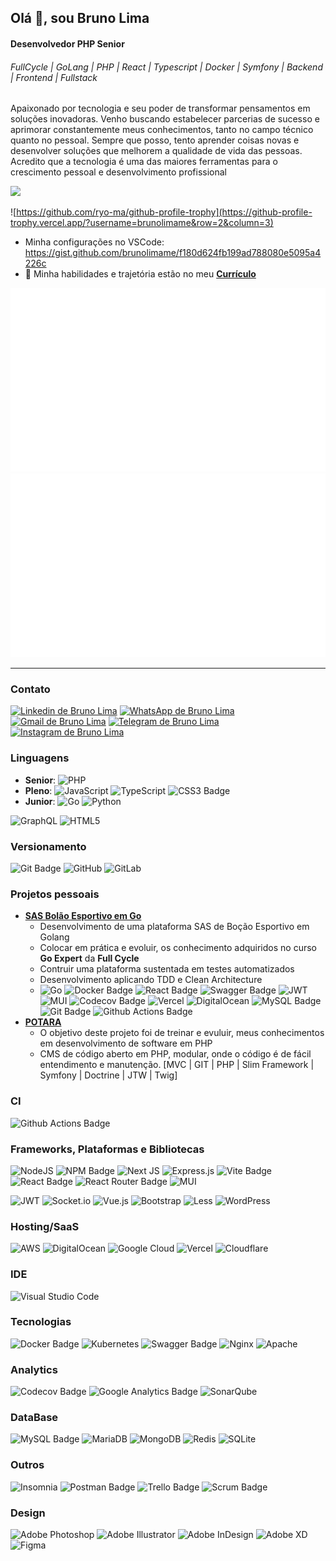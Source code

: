 ## Olá 👋, sou Bruno Lima

#### Desenvolvedor PHP Senior
###### FullCycle | GoLang | PHP | React | Typescript | Docker | Symfony | Backend | Frontend | Fullstack

Apaixonado por tecnologia e seu poder de transformar pensamentos em soluções inovadoras. Venho buscando estabelecer parcerias de sucesso e aprimorar constantemente meus conhecimentos, tanto no campo técnico quanto no pessoal. Sempre que posso, tento aprender coisas novas e desenvolver soluções que melhorem a qualidade de vida das pessoas. Acredito que a tecnologia é uma das maiores ferramentas para o crescimento pessoal e desenvolvimento profissional

![](https://komarev.com/ghpvc/?username=brunolimame&label=Profile%20views&color=0e75b6&style=flat)

![https://github.com/ryo-ma/github-profile-trophy](https://github-profile-trophy.vercel.app/?username=brunolimame&row=2&column=3)


- Minha configurações no VSCode: https://gist.github.com/brunolimame/f180d624fb199ad788080e5095a4226c
- 📄 Minha habilidades e trajetória estão no meu <a href="https://brunolima.me/wp-content/uploads/2023/04/bruno-lima-curriculo.pdf" target="_blank" title="Currículo de Bruno Lima">**Currículo**</a>


<a href="https://github.com/brunolimame/github-stats">
    <img src="https://github.com/brunolimame/github-stats/blob/master/generated/overview.svg#gh-light-mode-only" />
    <img src="https://github.com/brunolimame/github-stats/blob/master/generated/languages.svg#gh-light-mode-only" />
</a>

---

### Contato
<a href="https://linkedin.com/in/brunolimame" target="_blank" title="Linkedin de Bruno Lima"><img src="https://img.shields.io/badge/LinkedIn-0077B5?style=for-the-badge&logo=linkedin&logoColor=white" alt="Linkedin de Bruno Lima"></a>
<a href="https://api.whatsapp.com/send?phone=5579999350990&text=Ol%C3%A1%20Bruno,%20vi%20seu%20perfil%20no%20GitHub%20e%20gostaria%20de%20entrar%20em%20contato&source=github.com" target="_blank" title="WhatsApp de Bruno Lima"><img src="https://img.shields.io/badge/WhatsApp-25D366?style=for-the-badge&logo=whatsapp&logoColor=white" alt="WhatsApp de Bruno Lima"></a>
<a href="mailto:brunolimame@gmail.com" target="_blank" title="Gmail de Bruno Lima"><img src="https://img.shields.io/badge/Gmail-D14836?style=for-the-badge&logo=gmail&logoColor=white" alt="Gmail de Bruno Lima"></a>
<a href="https://t.me/brunolimame" target="_blank" title="Telegram de Bruno Lima"><img src="https://img.shields.io/badge/Telegram-2CA5E0?style=for-the-badge&logo=telegram&logoColor=white" alt="Telegram de Bruno Lima"></a>
<a href="https://instagrama.com/brunolimame" target="_blank" title="Instagram de Bruno Lima"><img src="https://img.shields.io/badge/Instagram-%23E4405F.svg?style=for-the-badge&logo=Instagram&logoColor=white" alt="Instagram de Bruno Lima"></a>

### Linguagens

- **Senior**: ![PHP](https://img.shields.io/badge/php-%23777BB4.svg?style=for-the-badge&logo=php&logoColor=white)
- **Pleno**: ![JavaScript](https://img.shields.io/badge/javascript-%23323330.svg?style=for-the-badge&logo=javascript&logoColor=%23F7DF1E) ![TypeScript](https://img.shields.io/badge/typescript-%23007ACC.svg?style=for-the-badge&logo=typescript&logoColor=white) ![CSS3 Badge](https://img.shields.io/badge/CSS3-1572B6?style=for-the-badge&logo=css3&logoColor=white)
- **Junior**: ![Go](https://img.shields.io/badge/go-%2300ADD8.svg?style=for-the-badge&logo=go&logoColor=white) ![Python](https://img.shields.io/badge/python-3670A0?style=for-the-badge&logo=python&logoColor=ffdd54)

![GraphQL](https://img.shields.io/badge/-GraphQL-E10098?style=for-the-badge&logo=graphql&logoColor=white)
![HTML5](https://img.shields.io/badge/html5-%23E34F26.svg?style=for-the-badge&logo=html5&logoColor=white)

### Versionamento
![Git Badge](https://img.shields.io/badge/Git-F05032?style=for-the-badge&logo=git&logoColor=white)
![GitHub](https://img.shields.io/badge/github-%23121011.svg?style=for-the-badge&logo=github&logoColor=white)
![GitLab](https://img.shields.io/badge/gitlab-%23181717.svg?style=for-the-badge&logo=gitlab&logoColor=white)

### Projetos pessoais
- <a href="https://brunolima.me/bolao" target="_blank" title="SAS Bolão Esportivo">**SAS Bolão Esportivo em Go**</a>
    - Desenvolvimento de uma plataforma SAS de Boção Esportivo em Golang
    - Colocar em prática e evoluir, os conhecimento adquiridos no curso **Go Expert** da **Full Cycle**
    - Contruir uma plataforma sustentada em testes automatizados
    - Desenvolvimento aplicando TDD e Clean Architecture
    - ![Go](https://img.shields.io/badge/go-%2300ADD8.svg?style=for-the-badge&logo=go&logoColor=white) ![Docker Badge](https://img.shields.io/badge/Docker-2CA5E0?style=for-the-badge&logo=docker&logoColor=white) ![React Badge](https://img.shields.io/badge/React-20232A?style=for-the-badge&logo=react&logoColor=61DAFB) ![Swagger Badge](https://img.shields.io/badge/Swagger-85EA2D?style=for-the-badge&logo=Swagger&logoColor=white) ![JWT](https://img.shields.io/badge/JWT-black?style=for-the-badge&logo=JSON%20web%20tokens) ![MUI](https://img.shields.io/badge/MUI-%230081CB.svg?style=for-the-badge&logo=mui&logoColor=white) ![Codecov Badge](https://img.shields.io/badge/Codecov-F01F7A?style=for-the-badge&logo=Codecov&logoColor=white) ![Vercel](https://img.shields.io/badge/vercel-%23000000.svg?style=for-the-badge&logo=vercel&logoColor=white) ![DigitalOcean](https://img.shields.io/badge/DigitalOcean-%230167ff.svg?style=for-the-badge&logo=digitalOcean&logoColor=white) ![MySQL Badge](https://img.shields.io/badge/MySQL-00000F?style=for-the-badge&logo=mysql&logoColor=white) ![Git Badge](https://img.shields.io/badge/Git-F05032?style=for-the-badge&logo=git&logoColor=white) ![Github Actions Badge](https://img.shields.io/badge/Github%20Actions-282a2e?style=for-the-badge&logo=githubactions&logoColor=367cfe)
- <a href="https://github.com/potara" target="_blank" title="Projeto POTARA">**POTARA**</a>
    - O objetivo deste projeto foi de treinar e evuluir, meus conhecimentos em desenvolvimento de software em PHP
    - CMS de código aberto em PHP, modular, onde o código é de fácil entendimento e manutenção. [MVC | GIT | PHP | Slim Framework | Symfony | Doctrine | JTW | Twig]

### CI
![Github Actions Badge](https://img.shields.io/badge/Github%20Actions-282a2e?style=for-the-badge&logo=githubactions&logoColor=367cfe)

### Frameworks, Plataformas e Bibliotecas
![NodeJS](https://img.shields.io/badge/node.js-6DA55F?style=for-the-badge&logo=node.js&logoColor=white)
![NPM Badge](https://img.shields.io/badge/npm-CB3837?style=for-the-badge&logo=npm&logoColor=white)
![Next JS](https://img.shields.io/badge/Next-black?style=for-the-badge&logo=next.js&logoColor=white)
![Express.js](https://img.shields.io/badge/express.js-%23404d59.svg?style=for-the-badge&logo=express&logoColor=%2361DAFB)
![Vite Badge](https://img.shields.io/badge/Vite-B73BFE?style=for-the-badge&logo=vite&logoColor=FFD62E)
![React Badge](https://img.shields.io/badge/React-20232A?style=for-the-badge&logo=react&logoColor=61DAFB)
![React Router Badge](https://img.shields.io/badge/React_Router-CA4245?style=for-the-badge&logo=react-router&logoColor=white)
![MUI](https://img.shields.io/badge/MUI-%230081CB.svg?style=for-the-badge&logo=mui&logoColor=white)

![JWT](https://img.shields.io/badge/JWT-black?style=for-the-badge&logo=JSON%20web%20tokens)
![Socket.io](https://img.shields.io/badge/Socket.io-black?style=for-the-badge&logo=socket.io&badgeColor=010101)
![Vue.js](https://img.shields.io/badge/vuejs-%2335495e.svg?style=for-the-badge&logo=vuedotjs&logoColor=%234FC08D)
![Bootstrap](https://img.shields.io/badge/bootstrap-%23563D7C.svg?style=for-the-badge&logo=bootstrap&logoColor=white)
![Less](https://img.shields.io/badge/less-2B4C80?style=for-the-badge&logo=less&logoColor=white)
![WordPress](https://img.shields.io/badge/WordPress-%23117AC9.svg?style=for-the-badge&logo=WordPress&logoColor=white)

### Hosting/SaaS
![AWS](https://img.shields.io/badge/AWS-%23FF9900.svg?style=for-the-badge&logo=amazon-aws&logoColor=white)
![DigitalOcean](https://img.shields.io/badge/DigitalOcean-%230167ff.svg?style=for-the-badge&logo=digitalOcean&logoColor=white)
![Google Cloud](https://img.shields.io/badge/GoogleCloud-%234285F4.svg?style=for-the-badge&logo=google-cloud&logoColor=white)
![Vercel](https://img.shields.io/badge/vercel-%23000000.svg?style=for-the-badge&logo=vercel&logoColor=white)
![Cloudflare](https://img.shields.io/badge/Cloudflare-F38020?style=for-the-badge&logo=Cloudflare&logoColor=white)

### IDE
![Visual Studio Code](https://img.shields.io/badge/Visual%20Studio%20Code-0078d7.svg?style=for-the-badge&logo=visual-studio-code&logoColor=white)

### Tecnologias
![Docker Badge](https://img.shields.io/badge/Docker-2CA5E0?style=for-the-badge&logo=docker&logoColor=white)
![Kubernetes](https://img.shields.io/badge/kubernetes-%23326ce5.svg?style=for-the-badge&logo=kubernetes&logoColor=white)
![Swagger Badge](https://img.shields.io/badge/Swagger-85EA2D?style=for-the-badge&logo=Swagger&logoColor=white)
![Nginx](https://img.shields.io/badge/nginx-%23009639.svg?style=for-the-badge&logo=nginx&logoColor=white)
![Apache](https://img.shields.io/badge/apache-%23D42029.svg?style=for-the-badge&logo=apache&logoColor=white)

### Analytics 
![Codecov Badge](https://img.shields.io/badge/Codecov-F01F7A?style=for-the-badge&logo=Codecov&logoColor=white)
![Google Analytics Badge](https://img.shields.io/badge/Google%20Analytics-E37400?style=for-the-badge&logo=google%20analytics&logoColor=white)
![SonarQube](https://img.shields.io/badge/SonarQube-black?style=for-the-badge&logo=sonarqube&logoColor=4E9BCD)

### DataBase
![MySQL Badge](https://img.shields.io/badge/MySQL-00000F?style=for-the-badge&logo=mysql&logoColor=white)
![MariaDB](https://img.shields.io/badge/MariaDB-003545?style=for-the-badge&logo=mariadb&logoColor=white)
![MongoDB](https://img.shields.io/badge/MongoDB-%234ea94b.svg?style=for-the-badge&logo=mongodb&logoColor=white)
![Redis](https://img.shields.io/badge/redis-%23DD0031.svg?style=for-the-badge&logo=redis&logoColor=white)
![SQLite](https://img.shields.io/badge/sqlite-%2307405e.svg?style=for-the-badge&logo=sqlite&logoColor=white)

### Outros
![Insomnia](https://img.shields.io/badge/Insomnia-black?style=for-the-badge&logo=insomnia&logoColor=5849BE)
![Postman Badge](https://img.shields.io/badge/Postman-FF6C37?style=for-the-badge&logo=Postman&logoColor=white)
![Trello Badge](https://img.shields.io/badge/Trello-blue?style=for-the-badge&logo=trello&logoColor=white)
![Scrum Badge](https://img.shields.io/badge/Scrum-00000F?style=for-the-badge&logo=scrum&logoColor=white)

### Design
![Adobe Photoshop](https://img.shields.io/badge/adobe%20photoshop-%2331A8FF.svg?style=for-the-badge&logo=adobe%20photoshop&logoColor=white)
![Adobe Illustrator](https://img.shields.io/badge/adobe%20illustrator-%23FF9A00.svg?style=for-the-badge&logo=adobe%20illustrator&logoColor=white)
![Adobe InDesign](https://img.shields.io/badge/Adobe%20InDesign-49021F?style=for-the-badge&logo=adobeindesign&logoColor=white)
![Adobe XD](https://img.shields.io/badge/Adobe%20XD-470137?style=for-the-badge&logo=Adobe%20XD&logoColor=#FF61F6)
![Figma](https://img.shields.io/badge/figma-%23F24E1E.svg?style=for-the-badge&logo=figma&logoColor=white)
